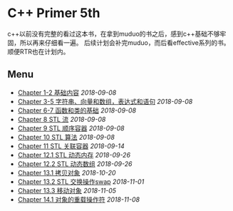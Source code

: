 # C++ Primer 5th
c++以前没有完整的看过这本书，在拿到muduo的书之后，感到c++基础不够牢固，所以再来仔细看一遍。
后续计划会补完muduo，而后看effective系列的书。
顺便RTR也在计划内。
## Menu
* [Chapter 1-2 基础内容](chapter1-2.md) *2018-09-08*
* [Chapter 3-5 字符串、向量和数组，表达式和语句](chapter3-5.md) *2018-09-08*
* [Chapter 6-7 函数和类的基础](chapter6-7.md) *2018-09-08*
* [Chapter 8 STL 流](chapter8.md) *2018-09-08*
* [Chapter 9 STL 顺序容器](chapter9.md) *2018-09-08*
* [Chapter 10 STL 算法](chapter10.md) *2018-09-08*
* [Chapter 11 STL 关联容器](chapter11.md) *2018-09-14*
* [Chapter 12.1 STL 动态内存](chapter12_1.md) *2018-09-26*
* [Chapter 12.2 STL 动态数组](chapter12_2.md) *2018-09-26*
* [Chapter 13.1 拷贝对象](chapter13_1.md) *2018-10-20*
* [Chapter 13.2 STL 交换操作swap](chapter13_2.md) *2018-11-01*
* [Chapter 13.3 移动对象](chapter13_3.md) *2018-11-05*
* [Chapter 14.1 对象的重载操作符](chapter14_1.md) *2018-11-08*
  